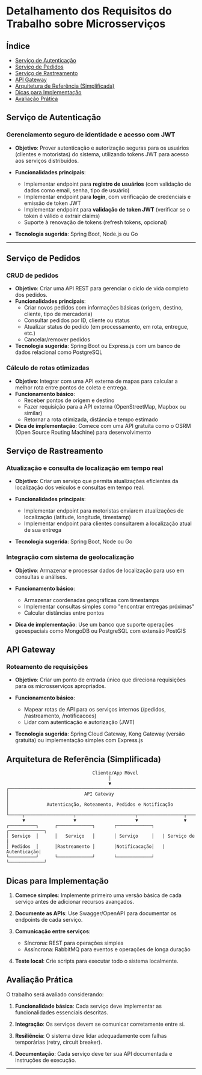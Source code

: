 # Detalhamento dos Requisitos do Trabalho sobre Microsserviços 

## Índice

- [Serviço de Autenticação](#serviço-de-autenticação)
- [Serviço de Pedidos](#serviço-de-pedidos)
- [Serviço de Rastreamento](#serviço-de-rastreamento)
- [API Gateway](#api-gateway)
- [Arquitetura de Referência (Simplificada)](#arquitetura-de-referência-simplificada)
- [Dicas para Implementação](#dicas-para-implementação)
- [Avaliação Prática](#avaliação-prática)


## Serviço de Autenticação

### Gerenciamento seguro de identidade e acesso com JWT

- **Objetivo**: Prover autenticação e autorização seguras para os usuários (clientes e motoristas) do sistema, utilizando tokens JWT para acesso aos serviços distribuídos.

- **Funcionalidades principais**:
  - Implementar endpoint para **registro de usuários** (com validação de dados como email, senha, tipo de usuário)
  - Implementar endpoint para **login**, com verificação de credenciais e emissão de token JWT
  - Implementar endpoint para **validação de token JWT** (verificar se o token é válido e extrair claims)
  - Suporte à renovação de tokens (refresh tokens, opcional)

- **Tecnologia sugerida**: Spring Boot, Node.js ou Go

---


## Serviço de Pedidos

### CRUD de pedidos

- **Objetivo**: Criar uma API REST para gerenciar o ciclo de vida completo dos pedidos.
- **Funcionalidades principais**:
  - Criar novos pedidos com informações básicas (origem, destino, cliente, tipo de mercadoria)
  - Consultar pedidos por ID, cliente ou status
  - Atualizar status do pedido (em processamento, em rota, entregue, etc.)
  - Cancelar/remover pedidos
- **Tecnologia sugerida**: Spring Boot ou Express.js com um banco de dados relacional como PostgreSQL

### Cálculo de rotas otimizadas

- **Objetivo**: Integrar com uma API externa de mapas para calcular a melhor rota entre pontos de coleta e entrega.
- **Funcionamento básico**:
  - Receber pontos de origem e destino
  - Fazer requisição para a API externa (OpenStreetMap, Mapbox ou similar)
  - Retornar a rota otimizada, distância e tempo estimado
- **Dica de implementação**: Comece com uma API gratuita como o OSRM (Open Source Routing Machine) para desenvolvimento

## Serviço de Rastreamento

### Atualização e consulta de localização em tempo real

- **Objetivo**: Criar um serviço que permita atualizações eficientes da localização dos veículos e consultas em tempo real.

- **Funcionalidades principais**:
  - Implementar endpoint para motoristas enviarem atualizações de localização (latitude, longitude, timestamp)
  - Implementar endpoint para clientes consultarem a localização atual de sua entrega
- **Tecnologia sugerida**: Spring Boot, Node ou Go

### Integração com sistema de geolocalização

- **Objetivo**: Armazenar e processar dados de localização para uso em consultas e análises.
- **Funcionamento básico**:
  - Armazenar coordenadas geográficas com timestamps
  - Implementar consultas simples como "encontrar entregas próximas"
  - Calcular distâncias entre pontos

- **Dica de implementação**: Use um banco que suporte operações geoespaciais como MongoDB ou PostgreSQL com extensão PostGIS

## API Gateway

### Roteamento de requisições

- **Objetivo**: Criar um ponto de entrada único que direciona requisições para os microsserviços apropriados.
- **Funcionamento básico**:
  - Mapear rotas de API para os serviços internos (/pedidos, /rastreamento, /notificacoes)
  - Lidar com autenticação e autorização (JWT)

- **Tecnologia sugerida**: Spring Cloud Gateway, Kong Gateway (versão gratuita) ou implementação simples com Express.js


## Arquitetura de Referência (Simplificada)

```text
                                Cliente/App Móvel
                                      │
                                      ▼
┌───────────────────────────────────────────────────────────────────────┐
│                            API Gateway                                │
│              Autenticação, Roteamento, Pedidos e Notificação          │ 
└─────┬──────────────────┬──────────────────────┬─────────────────┬─────┘
      ▼                  ▼                      ▼                 ▼
┌──────────┐      ┌─────────────┐       ┌─────────────┐   ┌─────────────┐
│ Serviço  │      │   Serviço   │       │ Serviço     │   | Serviço de  |
│ Pedidos  │      │Rastreamento │       │Notificacação│   | Autenticação|
└──────────┘      └─────────────┘       └─────────────┘   └─────────────┘

```

## Dicas para Implementação

1. **Comece simples**: Implemente primeiro uma versão básica de cada serviço antes de adicionar recursos avançados.

2. **Documente as APIs**: Use Swagger/OpenAPI para documentar os endpoints de cada serviço.

3. **Comunicação entre serviços**:
    - Síncrona: REST para operações simples
    - Assíncrona: RabbitMQ para eventos e operações de longa duração
    
4. **Teste local**: Crie scripts para executar todo o sistema localmente.

## Avaliação Prática

O trabalho será avaliado considerando:

1. **Funcionalidade básica**: Cada serviço deve implementar as funcionalidades essenciais descritas.

2. **Integração**: Os serviços devem se comunicar corretamente entre si.

3. **Resiliência**: O sistema deve lidar adequadamente com falhas temporárias (retry, circuit breaker).

4. **Documentação**: Cada serviço deve ter sua API documentada e instruções de execução.

---
